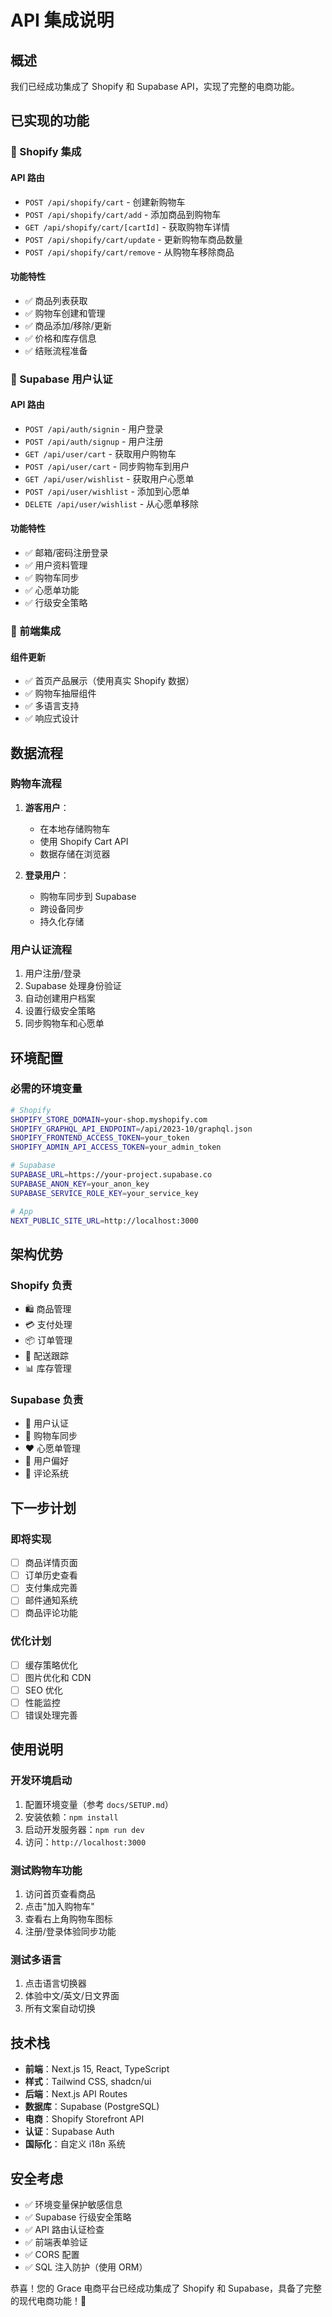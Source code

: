 # API 集成说明

## 概述

我们已经成功集成了 Shopify 和 Supabase API，实现了完整的电商功能。

## 已实现的功能

### 🛒 Shopify 集成

#### API 路由
- `POST /api/shopify/cart` - 创建新购物车
- `POST /api/shopify/cart/add` - 添加商品到购物车
- `GET /api/shopify/cart/[cartId]` - 获取购物车详情
- `POST /api/shopify/cart/update` - 更新购物车商品数量
- `POST /api/shopify/cart/remove` - 从购物车移除商品

#### 功能特性
- ✅ 商品列表获取
- ✅ 购物车创建和管理
- ✅ 商品添加/移除/更新
- ✅ 价格和库存信息
- ✅ 结账流程准备

### 👤 Supabase 用户认证

#### API 路由
- `POST /api/auth/signin` - 用户登录
- `POST /api/auth/signup` - 用户注册
- `GET /api/user/cart` - 获取用户购物车
- `POST /api/user/cart` - 同步购物车到用户
- `GET /api/user/wishlist` - 获取用户心愿单
- `POST /api/user/wishlist` - 添加到心愿单
- `DELETE /api/user/wishlist` - 从心愿单移除

#### 功能特性
- ✅ 邮箱/密码注册登录
- ✅ 用户资料管理
- ✅ 购物车同步
- ✅ 心愿单功能
- ✅ 行级安全策略

### 📱 前端集成

#### 组件更新
- ✅ 首页产品展示（使用真实 Shopify 数据）
- ✅ 购物车抽屉组件
- ✅ 多语言支持
- ✅ 响应式设计

## 数据流程

### 购物车流程
1. **游客用户**：
   - 在本地存储购物车
   - 使用 Shopify Cart API
   - 数据存储在浏览器

2. **登录用户**：
   - 购物车同步到 Supabase
   - 跨设备同步
   - 持久化存储

### 用户认证流程
1. 用户注册/登录
2. Supabase 处理身份验证
3. 自动创建用户档案
4. 设置行级安全策略
5. 同步购物车和心愿单

## 环境配置

### 必需的环境变量
```bash
# Shopify
SHOPIFY_STORE_DOMAIN=your-shop.myshopify.com
SHOPIFY_GRAPHQL_API_ENDPOINT=/api/2023-10/graphql.json
SHOPIFY_FRONTEND_ACCESS_TOKEN=your_token
SHOPIFY_ADMIN_API_ACCESS_TOKEN=your_admin_token

# Supabase
SUPABASE_URL=https://your-project.supabase.co
SUPABASE_ANON_KEY=your_anon_key
SUPABASE_SERVICE_ROLE_KEY=your_service_key

# App
NEXT_PUBLIC_SITE_URL=http://localhost:3000
```

## 架构优势

### Shopify 负责
- 🛍️ 商品管理
- 💳 支付处理
- 📦 订单管理
- 🚚 配送跟踪
- 📊 库存管理

### Supabase 负责
- 👤 用户认证
- 🛒 购物车同步
- ❤️ 心愿单管理
- 📝 用户偏好
- 💬 评论系统

## 下一步计划

### 即将实现
- [ ] 商品详情页面
- [ ] 订单历史查看
- [ ] 支付集成完善
- [ ] 邮件通知系统
- [ ] 商品评论功能

### 优化计划
- [ ] 缓存策略优化
- [ ] 图片优化和 CDN
- [ ] SEO 优化
- [ ] 性能监控
- [ ] 错误处理完善

## 使用说明

### 开发环境启动
1. 配置环境变量（参考 `docs/SETUP.md`）
2. 安装依赖：`npm install`
3. 启动开发服务器：`npm run dev`
4. 访问：`http://localhost:3000`

### 测试购物车功能
1. 访问首页查看商品
2. 点击"加入购物车"
3. 查看右上角购物车图标
4. 注册/登录体验同步功能

### 测试多语言
1. 点击语言切换器
2. 体验中文/英文/日文界面
3. 所有文案自动切换

## 技术栈

- **前端**：Next.js 15, React, TypeScript
- **样式**：Tailwind CSS, shadcn/ui
- **后端**：Next.js API Routes
- **数据库**：Supabase (PostgreSQL)
- **电商**：Shopify Storefront API
- **认证**：Supabase Auth
- **国际化**：自定义 i18n 系统

## 安全考虑

- ✅ 环境变量保护敏感信息
- ✅ Supabase 行级安全策略
- ✅ API 路由认证检查
- ✅ 前端表单验证
- ✅ CORS 配置
- ✅ SQL 注入防护（使用 ORM）

恭喜！您的 Grace 电商平台已经成功集成了 Shopify 和 Supabase，具备了完整的现代电商功能！🎉 